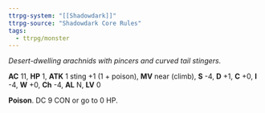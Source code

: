 ```yaml
---
ttrpg-system: "[[Shadowdark]]"
ttrpg-source: "Shadowdark Core Rules"
tags:
  - ttrpg/monster
---
```


_Desert-dwelling arachnids with pincers and curved tail stingers._

**AC** 11, **HP** 1, **ATK** 1 sting +1 (1 + poison), **MV** near (climb), **S** -4, **D** +1, **C** +0, **I** -4, **W** +0, **Ch** -4, **AL** N, **LV** 0

**Poison**. DC 9 CON or go to 0 HP.

